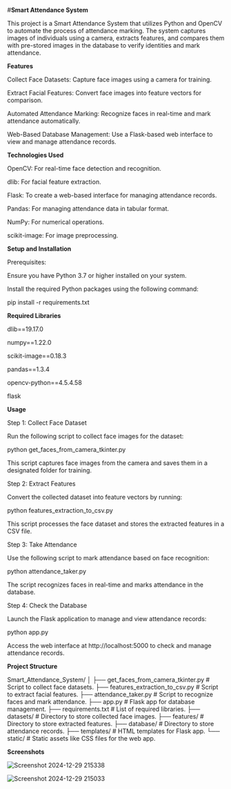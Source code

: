#**Smart Attendance System**

This project is a Smart Attendance System that utilizes Python and OpenCV to automate the process of attendance marking. The system captures images of individuals using a camera, extracts features, and compares them with pre-stored images in the database to verify identities and mark attendance.

**Features**

Collect Face Datasets: Capture face images using a camera for training.

Extract Facial Features: Convert face images into feature vectors for comparison.

Automated Attendance Marking: Recognize faces in real-time and mark attendance automatically.

Web-Based Database Management: Use a Flask-based web interface to view and manage attendance records.

**Technologies Used**

OpenCV: For real-time face detection and recognition.

dlib: For facial feature extraction.

Flask: To create a web-based interface for managing attendance records.

Pandas: For managing attendance data in tabular format.

NumPy: For numerical operations.

scikit-image: For image preprocessing.

**Setup and Installation**

Prerequisites:

Ensure you have Python 3.7 or higher installed on your system.

Install the required Python packages using the following command:

pip install -r requirements.txt

**Required Libraries**

dlib==19.17.0

numpy==1.22.0

scikit-image==0.18.3

pandas==1.3.4

opencv-python==4.5.4.58

flask

**Usage**

Step 1: Collect Face Dataset

Run the following script to collect face images for the dataset:

python get_faces_from_camera_tkinter.py

This script captures face images from the camera and saves them in a designated folder for training.

Step 2: Extract Features

Convert the collected dataset into feature vectors by running:

python features_extraction_to_csv.py

This script processes the face dataset and stores the extracted features in a CSV file.

Step 3: Take Attendance

Use the following script to mark attendance based on face recognition:

python attendance_taker.py

The script recognizes faces in real-time and marks attendance in the database.

Step 4: Check the Database

Launch the Flask application to manage and view attendance records:

python app.py

Access the web interface at http://localhost:5000 to check and manage attendance records.

**Project Structure**

Smart_Attendance_System/
│
├── get_faces_from_camera_tkinter.py     # Script to collect face datasets.
├── features_extraction_to_csv.py        # Script to extract facial features.
├── attendance_taker.py                  # Script to recognize faces and mark attendance.
├── app.py                               # Flask app for database management.
├── requirements.txt                     # List of required libraries.
├── datasets/                            # Directory to store collected face images.
├── features/                            # Directory to store extracted features.
├── database/                            # Directory to store attendance records.
├── templates/                           # HTML templates for Flask app.
└── static/                              # Static assets like CSS files for the web app.

**Screenshots**

![Screenshot 2024-12-29 215338](https://github.com/user-attachments/assets/8591cc5d-58cc-4d5e-97bb-7d6b789b2ec1)

![Screenshot 2024-12-29 215033](https://github.com/user-attachments/assets/1e61f300-f9ff-4554-9912-fa7af88e0f11)








